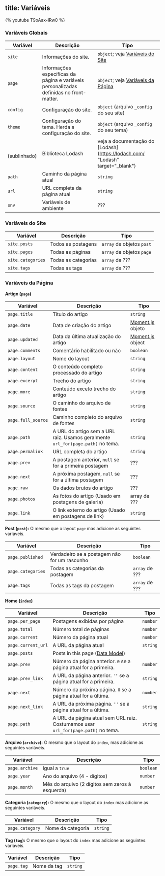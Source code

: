title: Variáveis
---

{% youtube T9oAax-IRw0 %}

### Variáveis Globais

Variável | Descrição | Tipo
--- | --- | ---
`site` | Informações do site. | `object`; veja [Variáveis do Site]
`page` | Informações específicas da página e  variáveis personalizadas definidas no front-matter. | `object`; veja [Variáveis da Página]
`config` | Configuração do site. | `object` (arquivo `_config` do seu site)
`theme` | Configuração do tema. Herda a configuração do site. | `object` (arquivo `_config` do seu tema)
`_` (sublinhado) | Biblioteca Lodash | veja a documentação do [Lodash](https://lodash.com/  "Lodash" target="_blank")
`path` | Caminho da página atual | `string`
`url` | URL completa da página atual | `string`
`env` | Variáveis de ambiente | ???

### Variáveis do Site

Variável | Descrição | Tipo
--- | --- | ---
`site.posts` | Todos as postagens | `array` de objetos `post`
`site.pages` | Todas as páginas | `array` de objetos `page`
`site.categories` | Todas as categorias | `array` de ???
`site.tags` | Todas as tags | `array` de ???

### Variáveis da Página

**Artigo (`page`)**

Variável | Descrição | Tipo
--- | --- | ---
`page.title` | Título do artigo | `string`
`page.date` | Data de criação do artigo | [Moment.js] objeto
`page.updated` | Data da última atualização do artigo | [Moment.js] object
`page.comments` | Comentário habilitado ou não | `boolean`
`page.layout` | Nome do layout | `string`
`page.content` | O conteúdo completo processado do artigo | `string`
`page.excerpt` | Trecho do artigo| `string`
`page.more` | Conteúdo exceto trecho do artigo | `string`
`page.source` | O caminho do arquivo de fontes | `string`
`page.full_source` | Caminho completo do arquivo de fontes | `string`
`page.path` | A URL do artigo sem a URL raiz. Usamos geralmente `url_for(page.path)` no tema. | `string`
`page.permalink` | URL completa do artigo | `string`
`page.prev` | A postagem anterior, `null` se for a primeira postagem | ???
`page.next` | A próxima postagem, `null` se for a última postagem | ???
`page.raw` | Os dados brutos do artigo | ???
`page.photos` | As fotos do artigo (Usado em postagens de galeria) | array de ???
`page.link` | O link externo do artigo (Usado em postagens de link) | `string`

**Post (`post`):** O mesmo que o layout `page` mas adicione as seguintes variáveis.

Variável | Descrição | Tipo
--- | --- | ---
`page.published` | Verdadeiro se a postagem não for um rascunho | `boolean`
`page.categories` | Todas as categorias da postagem | `array` de ???
`page.tags` | Todas as tags da postagem | `array` de ???

**Home (`index`)**

Variável | Descrição | Tipo
--- | --- | ---
`page.per_page` | Postagens exibidas por página | `number`
`page.total` | Número total de páginas | `number`
`page.current` | Número da página atual | `number`
`page.current_url` | A URL da página atual | `string`
`page.posts` | Posts in this page ([Data Model](https://hexojs.github.io/warehouse/)) | 
`page.prev` | Número da página anterior. `0` se a página atual for a primeira. | `number`
`page.prev_link` | A URL da página anterior. `''` se a página atual for a primeira. | `string`
`page.next` | Número da próxima página. `0` se a página atual for a última. | `number`
`page.next_link` | A URL da próxima página. `''` se a página atual for a última. | `string`
`page.path` | A URL da página atual sem URL raiz. Costumamos usar `url_for(page.path)` no tema. | `string`

**Arquivo (`archive`):** O mesmo que o layout do `index`, mas adicione as seguintes variáveis.

Variável | Descrição | Tipo
--- | --- | ---
`page.archive` | Igual a `true` | `boolean`
`page.year` | Ano do arquivo (4 - dígitos) | `number`
`page.month` | Mês do arquivo (2 dígitos sem zeros à esquerda) | `number`

**Categoria (`category`):** O mesmo que o layout do `index` mas adicione as seguintes variáveis.

Variável | Descrição | Tipo
--- | --- | ---
`page.category` | Nome da categoria | `string`

**Tag (`tag`):** O mesmo que o layout do `index` mas adicione as seguintes variáveis.

Variável | Descrição | Tipo
--- | --- | ---
`page.tag` | Nome da tag | `string`

[Moment.js]: http://momentjs.com/
[Variáveis do Site]: #Variaveis-do-Site
[Variáveis da Página]: #Variaveis-da-Pagina
